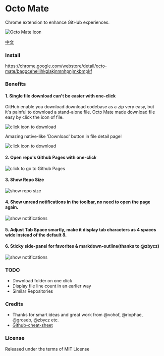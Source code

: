 Octo Mate
==================
Chrome extension to enhance GitHub experiences.

![Octo Mate Icon](https://lh5.googleusercontent.com/lu8gjeuKCYW846Y-l8tt4PulU4R3TBXqe0FDwmve_DhHD5RDuf6lUps2d0isFU-WLzjgrXZ5PQ=s128-h128-e365)

[中文](https://github.com/camsong/chrome-github-mate/blob/master/README.cn.md)

### Install

https://chrome.google.com/webstore/detail/octo-mate/baggcehellihkglakjnmnhpnjmkbmpkf

### Benefits

#### 1. Single file download can't be easier with one-click
GitHub enable you download download codebase as a zip very easy, but it's painful to download a stand-alone file.
Octo Mate made download file easy by click the icon of file.

![click icon to download](https://lh3.googleusercontent.com/EbAU6GVeTcc3DRyIphPRMAeaVOhL1e62xkAdm_5nlVB-aalkj6c2PhncMrmumLDOIoLCEXOPWA=s640-h400-e365-rw)

Amazing native-like 'Download' button in file detail page!

![click icon to download](https://lh3.googleusercontent.com/kTEhmep4hM1Mknr1ILHgFVIzS8a-WszsdKjV0qH8Qjp7M-rbYA-yNR-WA6voWY7gtG9DIBn7Uw=s640-h400-e365-rw)

#### 2. Open repo's Github Pages with one-click
![click to go to Github Pages](https://lh3.googleusercontent.com/Kqy1GJ4AhBhacfP32EpbPgXcqUCRgHD49zm3Lq98Kau9genJE8ZRzxsbIiFaSZRdj4Oj2asPPdU=s640-h400-e365-rw)

#### 3. Show Repo Size
![show repo size](https://lh3.googleusercontent.com/55rEmkS6aozOxTiDedq5ENddNK2C2P4VfwVK-DoeCbHOduXPLySXv8dqdLFFAPtgsERLq2_u=s640-h400-e365-rw)

#### 4. Show unread notifications in the toolbar, no need to open the page again.

![show notifications](https://lh3.googleusercontent.com/Gc9ToCQXkMw9mJkMDnST4fmICa74EOhc2tcp_HKxefAvp_ahUiLWU_o9oBCPcN-7-xqbimXcIw=s640-h400-e365-rw)

#### 5. Adjust Tab Space smartly, make it display tab characters as 4 spaces wide instead of the default 8.

#### 6. Sticky side-panel for favorites & markdown-outline(thanks to @zbycz)

![show notifications](https://cloud.githubusercontent.com/assets/948896/14252559/860a154a-faba-11e5-8721-1b69070b3cdb.png)

### TODO

* Download folder on one click
* Display file line count in an earlier way
* Similar Repositories

### Credits

* Thanks for smart ideas and great work from @vohof, @riophae, @groseb, @zbycz etc.
* [Github-cheat-sheet](https://github.com/tiimgreen/github-cheat-sheet)

### License

Released under the terms of MIT License
